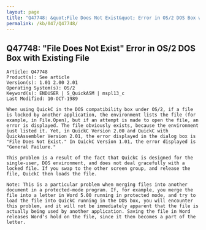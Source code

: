 ```yaml
---
layout: page
title: "Q47748: &quot;File Does Not Exist&quot; Error in OS/2 DOS Box with Existing File"
permalink: /kb/047/Q47748/
---
```


## Q47748: &quot;File Does Not Exist&quot; Error in OS/2 DOS Box with Existing File

	Article: Q47748
	Product(s): See article
	Version(s): 1.01 2.00 2.01
	Operating System(s): OS/2
	Keyword(s): ENDUSER | S_QuickASM | mspl13_c
	Last Modified: 10-OCT-1989
	
	When using QuickC in the DOS compatibility box under OS/2, if a file
	is locked by another application, the environment lists the file (for
	example, in File.Open), but if an attempt is made to open the file, an
	error is displayed. The file obviously exists, because the environment
	just listed it. Yet, in QuickC Version 2.00 and QuickC with
	QuickAssembler Version 2.01, the error displayed in the dialog box is
	"File Does Not Exist." In QuickC Version 1.01, the error displayed is
	"General Failure."
	
	This problem is a result of the fact that QuickC is designed for the
	single-user, DOS environment, and does not deal gracefully with a
	locked file. If you swap to the other screen group, and release the
	file, QuickC then loads the file.
	
	Note: This is a particular problem when merging files into another
	document in a protected-mode program. If, for example, you merge the
	file into a letter in Word 5.00 running in protected mode, and try to
	load the file into QuickC running in the DOS box, you will encounter
	this problem, and it will not be immediately apparent that the file is
	actually being used by another application. Saving the file in Word
	releases Word's hold on the file, since it then becomes a part of the
	letter.
